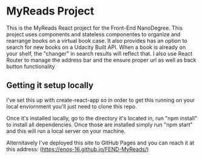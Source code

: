 # MyReads Project

This is the MyReads React project for the Front-End NanoDegree. This project uses components and stateless componentes to organize and rearrange books on a virtual book case. It also provides has an option to search for new books on a Udacity Built API. When a book is already on your shelf, the "changer" in search results will reflect that. I also use React Router to manage the address bar and the ensure proper url as well as back button functionality


## Getting it setup locally

I've set this up with create-react-app so in order to get this running on your local enviornment you'll just need to clone this repo. 

Once it's installed locally, go to the directory it's located in, run "npm install" to install all dependencies. Once those are installed simply run "npm start" and this will run a local server on your machine. 

Alternitavely I've deployed this site to GitHub Pages and you can reach it at this address: (https://enos-16.github.io/FEND-MyReads/)
